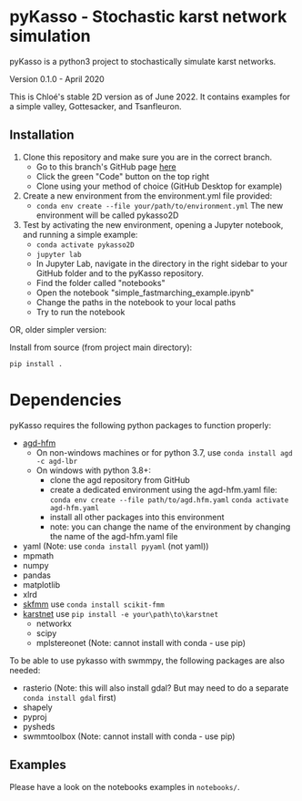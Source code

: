 # pyKasso - Stochastic karst network simulation

pyKasso is a python3 project to stochastically simulate karst networks.

Version 0.1.0 - April 2020

This is Chloé's stable 2D version as of June 2022.
It contains examples for a simple valley, Gottesacker, and Tsanfleuron.


## Installation

1. Clone this repository and make sure you are in the correct branch.
    - Go to this branch's GitHub page [here](https://github.com/randlab/pyKasso/tree/replace-fast-marching-with-HFM)
    - Click the green "Code" button on the top right
    - Clone using your method of choice (GitHub Desktop for example)
2. Create a new environment from the environment.yml file provided:
    - `conda env create --file your/path/to/environment.yml`
	The new environment will be called pykasso2D
3. Test by activating the new environment, opening a Jupyter notebook, and running a simple example:
	- `conda activate pykasso2D`
	- `jupyter lab`
	- In Jupyter Lab, navigate in the directory in the right sidebar to your GitHub folder and to the pyKasso repository. 
	- Find the folder called "notebooks"
	- Open the notebook "simple_fastmarching_example.ipynb"
	- Change the paths in the notebook to your local paths
	- Try to run the notebook
    
OR, older simpler version:

Install from source (from project main directory):
```
pip install .
```

# Dependencies

pyKasso requires the following python packages to function properly:
- [agd-hfm](https://github.com/Mirebeau/AdaptiveGridDiscretizations) 
	- On non-windows machines or for python 3.7, use `conda install agd -c agd-lbr`
	- On windows with python 3.8+:
		- clone the agd repository from GitHub
		- create a dedicated environment using the agd-hfm.yaml file:
		`conda env create --file path/to/agd.hfm.yaml`
		`conda activate agd-hfm.yaml`
		- install all other packages into this environment
		- note: you can change the name of the environment by changing the name of the agd-hfm.yaml file
- yaml (Note: use `conda install pyyaml` (not yaml))
- mpmath
- numpy
- pandas
- matplotlib
- xlrd
- [skfmm](https://github.com/scikit-fmm/scikit-fmm) use `conda install scikit-fmm`
- [karstnet](https://github.com/UniNE-CHYN/karstnet) use `pip install -e your\path\to\karstnet`
	- networkx
	- scipy
	- mplstereonet (Note: cannot install with conda - use pip)

To be able to use pykasso with swmmpy, the following packages are also needed:
- rasterio (Note: this will also install gdal? But may need to do a separate `conda install gdal` first)
- shapely
- pyproj
- pysheds
- swmmtoolbox (Note: cannot install with conda - use pip)




## Examples

Please have a look on the notebooks examples in ``notebooks/``.